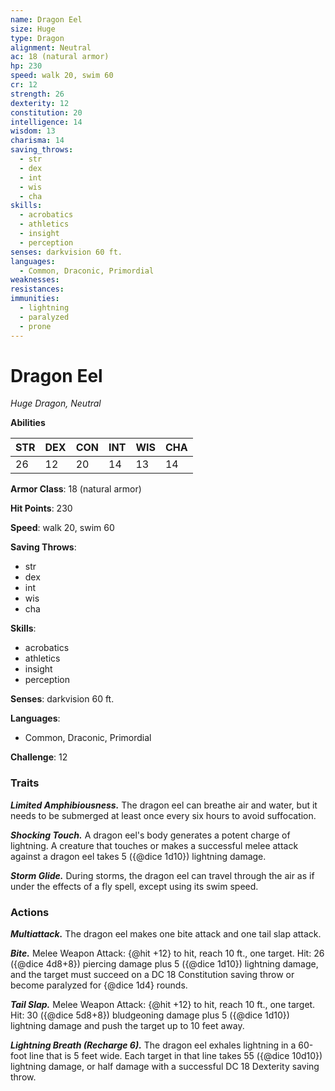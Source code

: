 ```yaml
---
name: Dragon Eel
size: Huge
type: Dragon
alignment: Neutral
ac: 18 (natural armor)
hp: 230
speed: walk 20, swim 60
cr: 12
strength: 26
dexterity: 12
constitution: 20
intelligence: 14
wisdom: 13
charisma: 14
saving_throws:
  - str
  - dex
  - int
  - wis
  - cha
skills:
  - acrobatics
  - athletics
  - insight
  - perception
senses: darkvision 60 ft.
languages:
  - Common, Draconic, Primordial
weaknesses:
resistances:
immunities:
  - lightning
  - paralyzed
  - prone
---
```


# Dragon Eel

*Huge Dragon, Neutral*

**Abilities**

| STR | DEX | CON | INT | WIS | CHA |
| --- | --- | --- | --- | --- | --- |
| 26 | 12 | 20 | 14 | 13 | 14 |

**Armor Class**: 18 (natural armor)

**Hit Points**: 230

**Speed**: walk 20, swim 60

**Saving Throws**:
  - str
  - dex
  - int
  - wis
  - cha

**Skills**:
  - acrobatics
  - athletics
  - insight
  - perception

**Senses**: darkvision 60 ft.

**Languages**:
  - Common, Draconic, Primordial

**Challenge**: 12

### Traits
***Limited Amphibiousness.*** The dragon eel can breathe air and water, but it needs to be submerged at least once every six hours to avoid suffocation.

***Shocking Touch.*** A dragon eel's body generates a potent charge of lightning. A creature that touches or makes a successful melee attack against a dragon eel takes 5 ({@dice 1d10}) lightning damage.

***Storm Glide.*** During storms, the dragon eel can travel through the air as if under the effects of a fly spell, except using its swim speed.

### Actions
***Multiattack.*** The dragon eel makes one bite attack and one tail slap attack.

***Bite.*** Melee Weapon Attack: {@hit +12} to hit, reach 10 ft., one target. Hit: 26 ({@dice 4d8+8}) piercing damage plus 5 ({@dice 1d10}) lightning damage, and the target must succeed on a DC 18 Constitution saving throw or become paralyzed for {@dice 1d4} rounds.

***Tail Slap.*** Melee Weapon Attack: {@hit +12} to hit, reach 10 ft., one target. Hit: 30 ({@dice 5d8+8}) bludgeoning damage plus 5 ({@dice 1d10}) lightning damage and push the target up to 10 feet away.

***Lightning Breath (Recharge 6).*** The dragon eel exhales lightning in a 60-foot line that is 5 feet wide. Each target in that line takes 55 ({@dice 10d10}) lightning damage, or half damage with a successful DC 18 Dexterity saving throw.


